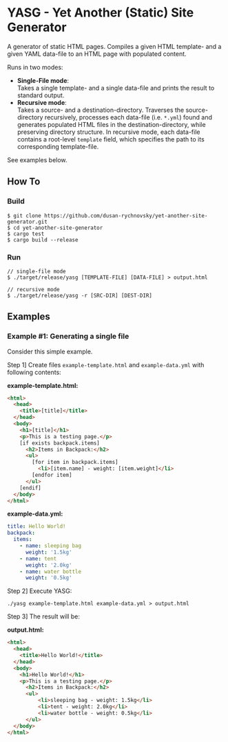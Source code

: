 # YASG - Yet Another (Static) Site Generator

A generator of static HTML pages. Compiles a given HTML template- and a given YAML data-file to an HTML page with populated content.

Runs in two modes:

* **Single-File mode**:  
  Takes a single template- and a single data-file and prints the result to standard output.
* **Recursive mode**:  
  Takes a source- and a destination-directory. Traverses the source-directory recursively, processes
  each data-file (i.e. `*.yml`) found and generates populated HTML files in the destination-directory,
  while preserving directory structure.
  In recursive mode, each data-file contains a root-level `template` field, which specifies the path to its corresponding template-file.

See examples below.

## How To

### Build

```
$ git clone https://github.com/dusan-rychnovsky/yet-another-site-generator.git
$ cd yet-another-site-generator
$ cargo test
$ cargo build --release
```

### Run

```
// single-file mode
$ ./target/release/yasg [TEMPLATE-FILE] [DATA-FILE] > output.html

// recursive mode
$ ./target/release/yasg -r [SRC-DIR] [DEST-DIR]
```

## Examples

### Example #1: Generating a single file

Consider this simple example.

Step 1] Create files `example-template.html` and `example-data.yml` with following contents:

**example-template.html:**
```html
<html>
  <head>
    <title>[title]</title>
  </head>
  <body>
    <h1>[title]</h1>
    <p>This is a testing page.</p>
    [if exists backpack.items]
      <h2>Items in Backpack:</h2>
      <ul>
        [for item in backpack.items]
          <li>[item.name] - weight: [item.weight]</li>
        [endfor item]
      </ul>
    [endif]
  </body>
</html>
```

**example-data.yml:**
```yml
title: Hello World!
backpack:
  items:
    - name: sleeping bag
      weight: '1.5kg'
    - name: tent
      weight: '2.0kg'
    - name: water bottle
      weight: '0.5kg'
```

Step 2] Execute YASG:
```
./yasg example-template.html example-data.yml > output.html
```

Step 3] The result will be:

**output.html:**
```html
<html>
  <head>
    <title>Hello World!</title>
  </head>
  <body>
    <h1>Hello World!</h1>
    <p>This is a testing page.</p>
      <h2>Items in Backpack:</h2>
      <ul>
          <li>sleeping bag - weight: 1.5kg</li>
          <li>tent - weight: 2.0kg</li>
          <li>water bottle - weight: 0.5kg</li>
      </ul>
  </body>
</html>
```
